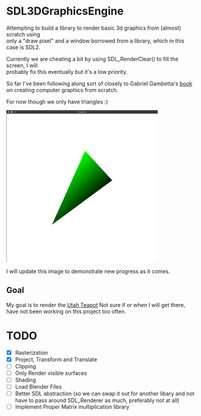# SDL3DGraphicsEngine

Attempting to build a library to render basic 3d graphics from (almost) scratch using  
only a "draw pixel" and a window borrowed from a library, which in this case is SDL2.  

Currently we are cheating a bit by using SDL_RenderClear() to fill the screen, I will  
probably fix this eventually but it's a low priority. 

So far I've been following along sort of closely to Gabriel Gambetta's [book](https://gabrielgambetta.com/computer-graphics-from-scratch)  
on creating computer graphics from scratch.

For now though we only have triangles :)

<img src="images/triangle.png" width="400" height="400">

I will update this image to demonstrate new progress as it comes.

## Goal

My goal is to render the [Utah Teapot](https://en.wikipedia.org/wiki/Utah_teapot)
Not sure if or when I will get there, have not been working on this project too often. 

# TODO
- [x] Rasterization
- [x] Project, Transform and Translate
- [ ] Clipping
- [ ] Only Render visible surfaces
- [ ] Shading
- [ ] Load Blender Files
- [ ] Better SDL abstraction (so we can swap it out for another libary and not have to pass around SDL_Renderer as much, preferably not at all)
- [ ] Implement Proper Matrix multiplication library
